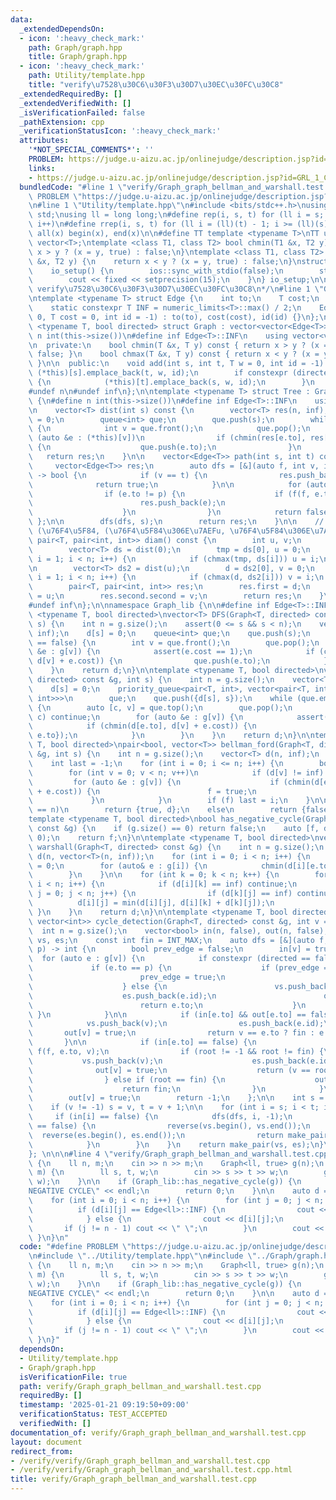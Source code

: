 ```yaml
---
data:
  _extendedDependsOn:
  - icon: ':heavy_check_mark:'
    path: Graph/graph.hpp
    title: Graph/graph.hpp
  - icon: ':heavy_check_mark:'
    path: Utility/template.hpp
    title: "verify\u7528\u30C6\u30F3\u30D7\u30EC\u30FC\u30C8"
  _extendedRequiredBy: []
  _extendedVerifiedWith: []
  _isVerificationFailed: false
  _pathExtension: cpp
  _verificationStatusIcon: ':heavy_check_mark:'
  attributes:
    '*NOT_SPECIAL_COMMENTS*': ''
    PROBLEM: https://judge.u-aizu.ac.jp/onlinejudge/description.jsp?id=GRL_1_C
    links:
    - https://judge.u-aizu.ac.jp/onlinejudge/description.jsp?id=GRL_1_C
  bundledCode: "#line 1 \"verify/Graph_graph_bellman_and_warshall.test.cpp\"\n#define\
    \ PROBLEM \"https://judge.u-aizu.ac.jp/onlinejudge/description.jsp?id=GRL_1_C\"\
    \n#line 1 \"Utility/template.hpp\"\n#include <bits/stdc++.h>\nusing namespace\
    \ std;\nusing ll = long long;\n#define rep(i, s, t) for (ll i = s; i < (ll)(t);\
    \ i++)\n#define rrep(i, s, t) for (ll i = (ll)(t) - 1; i >= (ll)(s); i--)\n#define\
    \ all(x) begin(x), end(x)\n\n#define TT template <typename T>\nTT using vec =\
    \ vector<T>;\ntemplate <class T1, class T2> bool chmin(T1 &x, T2 y) {\n    return\
    \ x > y ? (x = y, true) : false;\n}\ntemplate <class T1, class T2> bool chmax(T1\
    \ &x, T2 y) {\n    return x < y ? (x = y, true) : false;\n}\nstruct io_setup {\n\
    \    io_setup() {\n        ios::sync_with_stdio(false);\n        std::cin.tie(nullptr);\n\
    \        cout << fixed << setprecision(15);\n    }\n} io_setup;\n\n/*\n@brief\
    \ verify\u7528\u30C6\u30F3\u30D7\u30EC\u30FC\u30C8\n*/\n#line 1 \"Graph/graph.hpp\"\
    \ntemplate <typename T> struct Edge {\n    int to;\n    T cost;\n    int id;\n\
    \    static constexpr T INF = numeric_limits<T>::max() / 2;\n    Edge(int to =\
    \ 0, T cost = 0, int id = -1) : to(to), cost(cost), id(id) {}\n};\n\ntemplate\
    \ <typename T, bool directed> struct Graph : vector<vector<Edge<T>>> {\n#define\
    \ n int(this->size())\n#define inf Edge<T>::INF\n    using vector<vector<Edge<T>>>::vector;\n\
    \n  private:\n    bool chmin(T &x, T y) const { return x > y ? (x = y, true) :\
    \ false; }\n    bool chmax(T &x, T y) const { return x < y ? (x = y, true) : false;\
    \ }\n\n  public:\n    void add(int s, int t, T w = 0, int id = -1) {\n       \
    \ (*this)[s].emplace_back(t, w, id);\n        if constexpr (directed == false)\
    \ {\n            (*this)[t].emplace_back(s, w, id);\n        }\n    }\n\n    \n\
    #undef n\n#undef inf\n};\n\ntemplate <typename T> struct Tree : Graph<T, false>\
    \ {\n#define n int(this->size())\n#define inf Edge<T>::INF\n    using vector<vector<Edge<T>>>::vector;\n\
    \n    vector<T> dist(int s) const {\n        vector<T> res(n, inf);\n        res[s]\
    \ = 0;\n        queue<int> que;\n        que.push(s);\n        while (!que.empty())\
    \ {\n            int v = que.front();\n            que.pop();\n            for\
    \ (auto &e : (*this)[v])\n                if (chmin(res[e.to], res[v] + e.cost))\
    \ {\n                    que.push(e.to);\n                }\n        }\n     \
    \   return res;\n    }\n\n    vector<Edge<T>> path(int s, int t) const {\n   \
    \     vector<Edge<T>> res;\n        auto dfs = [&](auto f, int v, int p = -1)\
    \ -> bool {\n            if (v == t) {\n                res.push_back(v);\n  \
    \              return true;\n            }\n\n            for (auto &e : (*this)[v])\n\
    \                if (e.to != p) {\n                    if (f(f, e.to, v)) {\n\
    \                        res.push_back(e);\n                        return true;\n\
    \                    }\n                }\n            return false;\n       \
    \ };\n\n        dfs(dfs, s);\n        return res;\n    }\n\n    // diam() ...\
    \ (\u76F4\u5F84, (\u76F4\u5F84\u306E\u7AEFu, \u76F4\u5F84\u306E\u7AEFv))\n   \
    \ pair<T, pair<int, int>> diam() const {\n        int u, v;\n        T d, tmp;\n\
    \        vector<T> ds = dist(0);\n        tmp = ds[0], u = 0;\n        for (int\
    \ i = 1; i < n; i++) {\n            if (chmax(tmp, ds[i])) u = i;\n        }\n\
    \n        vector<T> ds2 = dist(u);\n        d = ds2[0], v = 0;\n        for (int\
    \ i = 1; i < n; i++) {\n            if (chmax(d, ds2[i])) v = i;\n        }\n\
    \        pair<T, pair<int, int>> res;\n        res.first = d;\n        res.second.first\
    \ = u;\n        res.second.second = v;\n        return res;\n    }\n\n#undef n\n\
    #undef inf\n};\n\nnamespace Graph_lib {\n\n#define inf Edge<T>::INF\ntemplate\
    \ <typename T, bool directed>\nvector<T> DFS(Graph<T, directed> const &g, int\
    \ s) {\n    int n = g.size();\n    assert(0 <= s && s < n);\n    vector<T> d(n,\
    \ inf);\n    d[s] = 0;\n    queue<int> que;\n    que.push(s);\n    while (que.empty()\
    \ == false) {\n        int v = que.front();\n        que.pop();\n        for (auto\
    \ &e : g[v]) {\n            assert(e.cost == 1);\n            if (chmin(d[e.to],\
    \ d[v] + e.cost)) {\n                que.push(e.to);\n            }\n        }\n\
    \    }\n    return d;\n}\n\ntemplate <typename T, bool directed>\nvector<T> dijkstra(Graph<T,\
    \ directed> const &g, int s) {\n    int n = g.size();\n    vector<T> d(n, inf);\n\
    \    d[s] = 0;\n    priority_queue<pair<T, int>, vector<pair<T, int>>, greater<pair<T,\
    \ int>>>\n        que;\n    que.push({d[s], s});\n    while (que.empty() == false)\
    \ {\n        auto [c, v] = que.top();\n        que.pop();\n        if (d[v] <\
    \ c) continue;\n        for (auto &e : g[v]) {\n            assert(e.cost >= 0);\n\
    \            if (chmin(d[e.to], d[v] + e.cost)) {\n                que.push({d[e.to],\
    \ e.to});\n            }\n        }\n    }\n    return d;\n}\n\ntemplate <typename\
    \ T, bool directed>\npair<bool, vector<T>> bellman_ford(Graph<T, directed> const\
    \ &g, int s) {\n    int n = g.size();\n    vector<T> d(n, inf);\n    d[s] = 0;\n\
    \    int last = -1;\n    for (int i = 0; i <= n; i++) {\n        bool f = false;\n\
    \        for (int v = 0; v < n; v++)\n            if (d[v] != inf) {\n       \
    \         for (auto &e : g[v]) {\n                    if (chmin(d[e.to], d[v]\
    \ + e.cost)) {\n                        f = true;\n                    }\n   \
    \             }\n            }\n        if (f) last = i;\n    }\n\n    if (last\
    \ == n)\n        return {true, d};\n    else\n        return {false, d};\n}\n\n\
    template <typename T, bool directed>\nbool has_negative_cycle(Graph<T, directed>\
    \ const &g) {\n    if (g.size() == 0) return false;\n    auto [f, d] = bellman_ford(g,\
    \ 0);\n    return f;\n}\n\ntemplate <typename T, bool directed>\nvector<vector<T>>\
    \ warshall(Graph<T, directed> const &g) {\n    int n = g.size();\n    vector<vector<T>>\
    \ d(n, vector<T>(n, inf));\n    for (int i = 0; i < n; i++) {\n        d[i][i]\
    \ = 0;\n        for (auto& e : g[i]) {\n            chmin(d[i][e.to], e.cost);\n\
    \        }\n    }\n\n    for (int k = 0; k < n; k++) {\n        for (int i = 0;\
    \ i < n; i++) {\n            if (d[i][k] == inf) continue;\n            for (int\
    \ j = 0; j < n; j++) {\n                if (d[k][j] == inf) continue;\n      \
    \          d[i][j] = min(d[i][j], d[i][k] + d[k][j]);\n            }\n       \
    \ }\n    }\n    return d;\n}\n\ntemplate <typename T, bool directed>\npair<vector<int>,\
    \ vector<int>> cycle_detection(Graph<T, directed> const &g, int v = -1) {\n  \
    \  int n = g.size();\n    vector<bool> in(n, false), out(n, false);\n    vector<int>\
    \ vs, es;\n    const int fin = INT_MAX;\n    auto dfs = [&](auto f, int v, int\
    \ p) -> int {\n        bool prev_edge = false;\n        in[v] = true;\n      \
    \  for (auto e : g[v]) {\n            if constexpr (directed == false) {\n   \
    \             if (e.to == p) {\n                    if (prev_edge == false) {\n\
    \                        prev_edge = true;\n                        continue;\n\
    \                    } else {\n                        vs.push_back(v);\n    \
    \                    es.push_back(e.id);\n                        out[v] = true;\n\
    \                        return e.to;\n                    }\n               \
    \ }\n            }\n\n            if (in[e.to] && out[e.to] == false) {\n    \
    \            vs.push_back(v);\n                es.push_back(e.id);\n         \
    \       out[v] = true;\n                return v == e.to ? fin : e.to;\n     \
    \       }\n\n            if (in[e.to] == false) {\n                int root =\
    \ f(f, e.to, v);\n                if (root != -1 && root != fin) {\n         \
    \           vs.push_back(v);\n                    es.push_back(e.id);\n      \
    \              out[v] = true;\n                    return (v == root ? fin : root);\n\
    \                } else if (root == fin) {\n                    out[v] = true;\n\
    \                    return fin;\n                }\n            }\n        }\n\
    \        out[v] = true;\n        return -1;\n    };\n\n    int s = 0, t = n;\n\
    \    if (v != -1) s = v, t = v + 1;\n\n    for (int i = s; i < t; i++) {\n   \
    \     if (in[i] == false) {\n            dfs(dfs, i, -1);\n            if (vs.empty()\
    \ == false) {\n                reverse(vs.begin(), vs.end());\n              \
    \  reverse(es.begin(), es.end());\n                return make_pair(vs, es);\n\
    \            }\n        }\n    }\n    return make_pair(vs, es);\n}\n#undef inf\n\
    }; \n\n\n#line 4 \"verify/Graph_graph_bellman_and_warshall.test.cpp\"\nint main()\
    \ {\n    ll n, m;\n    cin >> n >> m;\n    Graph<ll, true> g(n);\n    rep(i, 0,\
    \ m) {\n        ll s, t, w;\n        cin >> s >> t >> w;\n        g.add(s, t,\
    \ w);\n    }\n\n    if (Graph_lib::has_negative_cycle(g)) {\n        cout << \"\
    NEGATIVE CYCLE\" << endl;\n        return 0;\n    }\n\n    auto d = Graph_lib::warshall(g);\n\
    \    for (int i = 0; i < n; i++) {\n        for (int j = 0; j < n; j++) {\n  \
    \          if (d[i][j] == Edge<ll>::INF) {\n                cout << \"INF\";\n\
    \            } else {\n                cout << d[i][j];\n            }\n     \
    \       if (j != n - 1) cout << \" \";\n        }\n        cout << endl;\n   \
    \ }\n}\n"
  code: "#define PROBLEM \"https://judge.u-aizu.ac.jp/onlinejudge/description.jsp?id=GRL_1_C\"\
    \n#include \"../Utility/template.hpp\"\n#include \"../Graph/graph.hpp\"\nint main()\
    \ {\n    ll n, m;\n    cin >> n >> m;\n    Graph<ll, true> g(n);\n    rep(i, 0,\
    \ m) {\n        ll s, t, w;\n        cin >> s >> t >> w;\n        g.add(s, t,\
    \ w);\n    }\n\n    if (Graph_lib::has_negative_cycle(g)) {\n        cout << \"\
    NEGATIVE CYCLE\" << endl;\n        return 0;\n    }\n\n    auto d = Graph_lib::warshall(g);\n\
    \    for (int i = 0; i < n; i++) {\n        for (int j = 0; j < n; j++) {\n  \
    \          if (d[i][j] == Edge<ll>::INF) {\n                cout << \"INF\";\n\
    \            } else {\n                cout << d[i][j];\n            }\n     \
    \       if (j != n - 1) cout << \" \";\n        }\n        cout << endl;\n   \
    \ }\n}"
  dependsOn:
  - Utility/template.hpp
  - Graph/graph.hpp
  isVerificationFile: true
  path: verify/Graph_graph_bellman_and_warshall.test.cpp
  requiredBy: []
  timestamp: '2025-01-21 09:19:50+09:00'
  verificationStatus: TEST_ACCEPTED
  verifiedWith: []
documentation_of: verify/Graph_graph_bellman_and_warshall.test.cpp
layout: document
redirect_from:
- /verify/verify/Graph_graph_bellman_and_warshall.test.cpp
- /verify/verify/Graph_graph_bellman_and_warshall.test.cpp.html
title: verify/Graph_graph_bellman_and_warshall.test.cpp
---
```

